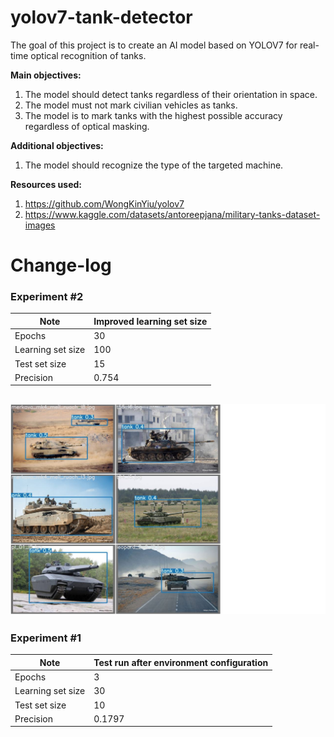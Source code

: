 
# yolov7-tank-detector

The goal of this project is to create an AI model based on YOLOV7 for real-time optical recognition of tanks. 

 **Main objectives:**
1. The model should detect tanks regardless of their orientation in space.
2. The model must not mark civilian vehicles as tanks. 
3. The model is to mark tanks with the highest possible accuracy regardless of optical masking.

 **Additional objectives:**
1. The model should recognize the type of the targeted machine.

**Resources used:**
1. https://github.com/WongKinYiu/yolov7
2. https://www.kaggle.com/datasets/antoreepjana/military-tanks-dataset-images


# Change-log

### Experiment #2
| Note|Improved learning set size  |
|--|--|
|Epochs  | 30 |
| Learning set size | 100 |
| Test set size |  15|
| Precision |   0.754|

![enter image description here](https://raw.githubusercontent.com/Steglinsky/yolov7-tank-detector/main/preview/exp2.jpg)
---
### Experiment #1
| Note | Test run after environment configuration |
|--|--|
|Epochs  | 3 |
| Learning set size | 30 |
| Test set size |  10|
| Precision |   0.1797|

